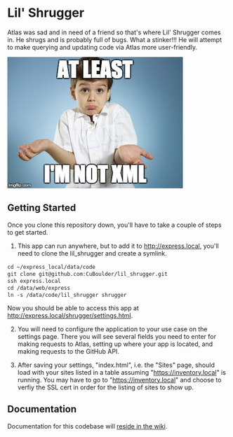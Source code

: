 # Lil' Shrugger

Atlas was sad and in need of a friend so that's where Lil' Shrugger comes in. He shrugs and is probably full of bugs. What a stinker!!! He will attempt to make querying and updating code via Atlas more user-friendly. 


![Lil' Shrugger Logo](/src/images/lil_shrugger.jpg?raw=true "Lil' Shrugger")

## Getting Started

Once you clone this repository down, you'll have to take a couple of steps to get started.

1. This app can run anywhere, but to add it to http://express.local, you'll need to clone the lil_shrugger and create a symlink.

```
cd ~/express_local/data/code
git clone git@github.com:CuBoulder/lil_shrugger.git
ssh express.local
cd /data/web/express
ln -s /data/code/lil_shrugger shrugger
```

Now you should be able to access this app at http://express.local/shrugger/settings.html. 

2. You will need to configure the application to your use case on the settings page. There you will see several fields you need to enter for making requests to Atlas, setting up where your app is located, and making requests to the GitHub API.  

3. After saving your settings, "index.html", i.e. the "Sites" page, should load with your sites listed in a table assuming "https://inventory.local" is running. You may have to go to "https://inventory.local" and choose to verfiy the SSL cert in order for the listing of sites to show up. 

## Documentation

Documentation for this codebase will [reside in the wiki](https://github.com/CuBoulder/lil_shrugger/wiki).
